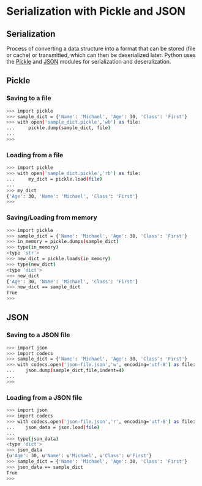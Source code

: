 # Serialization with Pickle and JSON

## Serialization

Process of converting a data structure into a format that can be stored (file or cache) or transmitted, which can then be deserialized later. Python uses the [Pickle](https://wiki.python.org/moin/UsingPickle) and [JSON](http://docs.python.org/2/library/json) modules for serialization and deseralization.

## Pickle

### Saving to a file

```sh
>>> import pickle
>>> sample_dict = {'Name': 'Michael', 'Age': 30, 'Class': 'First'}
>>> with open('sample_dict.pickle','wb') as file:
...     pickle.dump(sample_dict, file)
...
>>>
```

### Loading from a file

```sh
>>> import pickle
>>> with open('sample_dict.pickle','rb') as file:
...     my_dict = pickle.load(file)
...
>>> my_dict
{'Age': 30, 'Name': 'Michael', 'Class': 'First'}
>>>
```

### Saving/Loading from memory

```sh
>>> import pickle
>>> sample_dict = {'Name': 'Michael', 'Age': 30, 'Class': 'First'}
>>> in_memory = pickle.dumps(sample_dict)
>>> type(in_memory)
<type 'str'>
>>> new_dict = pickle.loads(in_memory)
>>> type(new_dict)
<type 'dict'>
>>> new_dict
{'Age': 30, 'Name': 'Michael', 'Class': 'First'}
>>> new_dict == sample_dict
True
>>>
```

## JSON

### Saving to a JSON file

```sh
>>> import json
>>> import codecs
>>> sample_dict = {'Name': 'Michael', 'Age': 30, 'Class': 'First'}
>>> with codecs.open('json-file.json','w', encoding='utf-8') as file:
...    json.dump(sample_dict,file,indent=4)
...
>>>
```

### Loading from a JSON file

```sh
>>> import json
>>> import codecs
>>> with codecs.open('json-file.json','r', encoding='utf-8') as file:
...    json_data = json.load(file)
...
>>> type(json_data)
<type 'dict'>
>>> json_data
{u'Age': 30, u'Name': u'Michael', u'Class': u'First'}
>>> sample_dict = {'Name': 'Michael', 'Age': 30, 'Class': 'First'}
>>> json_data == sample_dict
True
>>>
```
